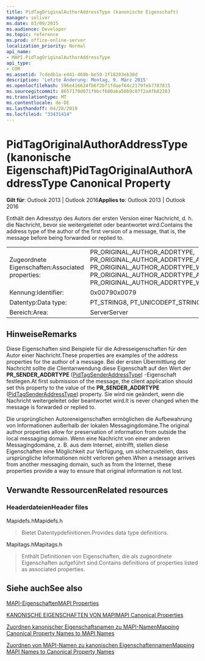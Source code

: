```yaml
---
title: PidTagOriginalAuthorAddressType (kanonische Eigenschaft)
manager: soliver
ms.date: 03/09/2015
ms.audience: Developer
ms.topic: reference
ms.prod: office-online-server
localization_priority: Normal
api_name:
- MAPI.PidTagOriginalAuthorAddressType
api_type:
- COM
ms.assetid: 7cdedb1a-e441-469b-be50-2f18203eb30d
description: 'Letzte Änderung: Montag, 9. März 2015'
ms.openlocfilehash: 596e416624fb6f2bf1fdaef64c2179feb7787815
ms.sourcegitcommit: 8657170d071f9bcf680aba50b9c07f2a4fb82283
ms.translationtype: MT
ms.contentlocale: de-DE
ms.lasthandoff: 04/28/2019
ms.locfileid: "33431414"
---
```

# <a name="pidtagoriginalauthoraddresstype-canonical-property"></a><span data-ttu-id="81b38-103">PidTagOriginalAuthorAddressType (kanonische Eigenschaft)</span><span class="sxs-lookup"><span data-stu-id="81b38-103">PidTagOriginalAuthorAddressType Canonical Property</span></span>

  
  
<span data-ttu-id="81b38-104">**Gilt für**: Outlook 2013 | Outlook 2016</span><span class="sxs-lookup"><span data-stu-id="81b38-104">**Applies to**: Outlook 2013 | Outlook 2016</span></span> 
  
<span data-ttu-id="81b38-105">Enthält den Adresstyp des Autors der ersten Version einer Nachricht, d. h. die Nachricht, bevor sie weitergeleitet oder beantwortet wird.</span><span class="sxs-lookup"><span data-stu-id="81b38-105">Contains the address type of the author of the first version of a message, that is, the message before being forwarded or replied to.</span></span>
  
|||
|:-----|:-----|
|<span data-ttu-id="81b38-106">Zugeordnete Eigenschaften:</span><span class="sxs-lookup"><span data-stu-id="81b38-106">Associated properties:</span></span>  <br/> |<span data-ttu-id="81b38-107">PR_ORIGINAL_AUTHOR_ADDRTYPE, PR_ORIGINAL_AUTHOR_ADDRTYPE_A, PR_ORIGINAL_AUTHOR_ADDRTYPE_W</span><span class="sxs-lookup"><span data-stu-id="81b38-107">PR_ORIGINAL_AUTHOR_ADDRTYPE, PR_ORIGINAL_AUTHOR_ADDRTYPE_A, PR_ORIGINAL_AUTHOR_ADDRTYPE_W</span></span>  <br/> |
|<span data-ttu-id="81b38-108">Kennung:</span><span class="sxs-lookup"><span data-stu-id="81b38-108">Identifier:</span></span>  <br/> |<span data-ttu-id="81b38-109">0x0079</span><span class="sxs-lookup"><span data-stu-id="81b38-109">0x0079</span></span>  <br/> |
|<span data-ttu-id="81b38-110">Datentyp:</span><span class="sxs-lookup"><span data-stu-id="81b38-110">Data type:</span></span>  <br/> |<span data-ttu-id="81b38-111">PT_STRING8, PT_UNICODE</span><span class="sxs-lookup"><span data-stu-id="81b38-111">PT_STRING8, PT_UNICODE</span></span>  <br/> |
|<span data-ttu-id="81b38-112">Bereich:</span><span class="sxs-lookup"><span data-stu-id="81b38-112">Area:</span></span>  <br/> |<span data-ttu-id="81b38-113">Server</span><span class="sxs-lookup"><span data-stu-id="81b38-113">Server</span></span>  <br/> |
   
## <a name="remarks"></a><span data-ttu-id="81b38-114">Hinweise</span><span class="sxs-lookup"><span data-stu-id="81b38-114">Remarks</span></span>

<span data-ttu-id="81b38-115">Diese Eigenschaften sind Beispiele für die Adresseigenschaften für den Autor einer Nachricht.</span><span class="sxs-lookup"><span data-stu-id="81b38-115">These properties are examples of the address properties for the author of a message.</span></span> <span data-ttu-id="81b38-116">Bei der ersten Übermittlung der Nachricht sollte die Clientanwendung diese Eigenschaft auf den Wert der **PR_SENDER_ADDRTYPE** ([PidTagSenderAddressType](pidtagsenderaddresstype-canonical-property.md)) -Eigenschaft festlegen.</span><span class="sxs-lookup"><span data-stu-id="81b38-116">At first submission of the message, the client application should set this property to the value of the **PR_SENDER_ADDRTYPE** ([PidTagSenderAddressType](pidtagsenderaddresstype-canonical-property.md)) property.</span></span> <span data-ttu-id="81b38-117">Sie wird nie geändert, wenn die Nachricht weitergeleitet oder beantwortet wird.</span><span class="sxs-lookup"><span data-stu-id="81b38-117">It is never changed when the message is forwarded or replied to.</span></span>
  
<span data-ttu-id="81b38-118">Die ursprünglichen Autoreneigenschaften ermöglichen die Aufbewahrung von Informationen außerhalb der lokalen Messagingdomäne.</span><span class="sxs-lookup"><span data-stu-id="81b38-118">The original author properties allow for preservation of information from outside the local messaging domain.</span></span> <span data-ttu-id="81b38-119">Wenn eine Nachricht von einer anderen Messagingdomäne, z. B. aus dem Internet, eintrifft, stellen diese Eigenschaften eine Möglichkeit zur Verfügung, um sicherzustellen, dass ursprüngliche Informationen nicht verloren gehen.</span><span class="sxs-lookup"><span data-stu-id="81b38-119">When a message arrives from another messaging domain, such as from the Internet, these properties provide a way to ensure that original information is not lost.</span></span>
  
## <a name="related-resources"></a><span data-ttu-id="81b38-120">Verwandte Ressourcen</span><span class="sxs-lookup"><span data-stu-id="81b38-120">Related resources</span></span>

### <a name="header-files"></a><span data-ttu-id="81b38-121">Headerdateien</span><span class="sxs-lookup"><span data-stu-id="81b38-121">Header files</span></span>

<span data-ttu-id="81b38-122">Mapidefs.h</span><span class="sxs-lookup"><span data-stu-id="81b38-122">Mapidefs.h</span></span>
  
> <span data-ttu-id="81b38-123">Bietet Datentypdefinitionen.</span><span class="sxs-lookup"><span data-stu-id="81b38-123">Provides data type definitions.</span></span>
    
<span data-ttu-id="81b38-124">Mapitags.h</span><span class="sxs-lookup"><span data-stu-id="81b38-124">Mapitags.h</span></span>
  
> <span data-ttu-id="81b38-125">Enthält Definitionen von Eigenschaften, die als zugeordnete Eigenschaften aufgeführt sind.</span><span class="sxs-lookup"><span data-stu-id="81b38-125">Contains definitions of properties listed as associated properties.</span></span>
    
## <a name="see-also"></a><span data-ttu-id="81b38-126">Siehe auch</span><span class="sxs-lookup"><span data-stu-id="81b38-126">See also</span></span>



[<span data-ttu-id="81b38-127">MAPI-Eigenschaften</span><span class="sxs-lookup"><span data-stu-id="81b38-127">MAPI Properties</span></span>](mapi-properties.md)
  
[<span data-ttu-id="81b38-128">KANONISCHE EIGENSCHAFTEN VON MAPI</span><span class="sxs-lookup"><span data-stu-id="81b38-128">MAPI Canonical Properties</span></span>](mapi-canonical-properties.md)
  
[<span data-ttu-id="81b38-129">Zuordnen kanonischer Eigenschaftsnamen zu MAPI-Namen</span><span class="sxs-lookup"><span data-stu-id="81b38-129">Mapping Canonical Property Names to MAPI Names</span></span>](mapping-canonical-property-names-to-mapi-names.md)
  
[<span data-ttu-id="81b38-130">Zuordnen von MAPI-Namen zu kanonischen Eigenschaftennamen</span><span class="sxs-lookup"><span data-stu-id="81b38-130">Mapping MAPI Names to Canonical Property Names</span></span>](mapping-mapi-names-to-canonical-property-names.md)

